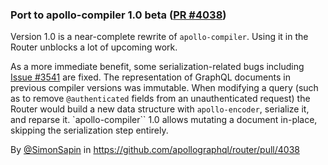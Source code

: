 ### Port to apollo-compiler 1.0 beta ([PR #4038](https://github.com/apollographql/router/pull/4038))

Version 1.0 is a near-complete rewrite of `apollo-compiler`.
Using it in the Router unblocks a lot of upcoming work.

As a more immediate benefit, some serialization-related bugs including 
[Issue #3541](https://github.com/apollographql/router/issues/3541) are fixed.
The representation of GraphQL documents in previous compiler versions was immutable.
When modifying a query (such as to remove `@authenticated` fields from an unauthenticated request)
the Router would build a new data structure with `apollo-encoder`, serialize it, and reparse it.
`apollo-compiler`` 1.0 allows mutating a document in-place, skipping the serialization step entirely.

By [@SimonSapin](https://github.com/SimonSapin) in https://github.com/apollographql/router/pull/4038

